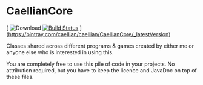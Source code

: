 # CaellianCore
[ ![Download](https://api.bintray.com/packages/caellian/caellian/CaellianCore/images/download.svg) [![Build Status](https://drone.io/github.com/Caellian/CaellianCore/status.png)](https://drone.io/github.com/Caellian/CaellianCore/latest) ](https://bintray.com/caellian/caellian/CaellianCore/_latestVersion)

Classes shared across different programs &amp; games created by either me or anyone else who is interested in using this.

You are completely free to use this pile of code in your projects. No attribution required, but you have to keep the licence and JavaDoc
on top of these files.
